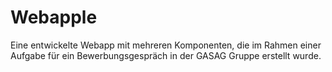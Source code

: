 # Webapple

Eine entwickelte Webapp mit mehreren Komponenten, die im Rahmen einer Aufgabe für ein Bewerbungsgespräch in der GASAG Gruppe erstellt wurde.
